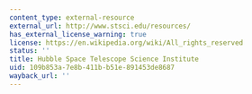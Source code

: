```yaml
---
content_type: external-resource
external_url: http://www.stsci.edu/resources/
has_external_license_warning: true
license: https://en.wikipedia.org/wiki/All_rights_reserved
status: ''
title: Hubble Space Telescope Science Institute
uid: 109b853a-7e8b-411b-b51e-891453de8687
wayback_url: ''
---
```

